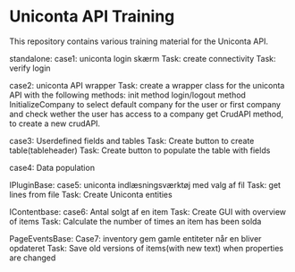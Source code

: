 # Uniconta API Training
This repository contains various training material for the Uniconta API.

standalone:
  case1: uniconta login skærm
    Task: create connectivity
    Task: verify login

  case2: uniconta API wrapper
    Task: create a wrapper class for the uniconta API with the following methods:
      init method
      login/logout method
      InitializeCompany to select default company for the user or first company and check wether the user has access to a company
      get CrudAPI method, to create a new crudAPI.

  case3: Userdefined fields and tables
    Task: Create button to create table(tableheader)
    Task: Create button to populate the table with fields

  case4: Data population

IPluginBase:
  case5: uniconta indlæsningsværktøj med valg af fil
    Task: get lines from file
    Task: Create Uniconta entities

IContentbase:
  case6: Antal solgt af en item
    Task: Create GUI with overview of items
    Task: Calculate the number of times an item has been solda

PageEventsBase:
  Case7: inventory gem gamle entiteter når en bliver opdateret
    Task: Save old versions of items(with new text) when properties are changed
